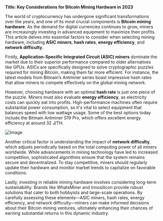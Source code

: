 **Title: Key Considerations for Bitcoin Mining Hardware in 2023**

The world of cryptocurrency has undergone significant transformations over the years, and one of its most crucial components is **Bitcoin mining hardware**. As the demand for digital currencies continues to grow, miners are increasingly investing in advanced equipment to maximize their profits. This article delves into essential factors to consider when selecting mining hardware, including **ASIC miners**, **hash rates**, **energy efficiency**, and **network difficulty**.

Firstly, **Application-Specific Integrated Circuit (ASIC) miners** dominate the market due to their superior performance compared to older alternatives like GPUs. ASICs are specifically designed to solve cryptographic puzzles required for mining Bitcoin, making them far more efficient. For instance, the latest models from Bitmain’s Antminer series boast impressive hash rates that allow miners to compete effectively on the global mining network.

However, choosing hardware with an optimal **hash rate** is just one piece of the puzzle. Miners must also evaluate **energy efficiency**, as electricity costs can quickly eat into profits. High-performance machines often require substantial power consumption, so it's vital to select equipment that balances speed with low wattage usage. Some of the best options today include the Bitmain Antminer S19 Pro, which offers excellent energy efficiency at around 32 J/TH.

![Image](https://github.com/user-attachments/assets/b8266eee-691e-4ee1-99ef-bfa10d234fd4)

Another critical factor is understanding the impact of **network difficulty**, which adjusts periodically based on the total computing power of all miners worldwide. While advancements in mining technology have led to increased competition, sophisticated algorithms ensure that the system remains secure and decentralized. To stay competitive, miners should regularly update their hardware and monitor market trends to capitalize on favorable conditions.

Lastly, investing in reliable mining hardware involves considering long-term sustainability. Brands like WhatsMiner and Innosilicon provide robust solutions that cater to both hobbyists and large-scale operations. By carefully assessing these elements—ASIC miners, hash rates, energy efficiency, and network difficulty—miners can make informed decisions about their Bitcoin mining ventures, ultimately enhancing their chances of earning substantial returns in this dynamic industry.
